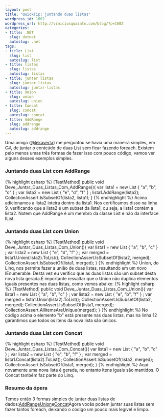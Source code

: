 ```yaml
--- 
layout: post
title: "QuickTip: juntando duas listas"
wordpress_id: 1602
wordpress_url: http://viniciusquaiato.com/blog/?p=1602
categories: 
- title: .NET
  slug: dotnet
  autoslug: .net
tags: 
- title: List
  slug: list
  autoslug: list
- title: listas
  slug: listas
  autoslug: listas
- title: juntar listas
  slug: juntar-listas
  autoslug: juntar-listas
- title: Union
  slug: union
  autoslug: union
- title: Concat
  slug: concat
  autoslug: concat
- title: AddRange
  slug: addrange
  autoslug: addrange
---
```

Uma amiga ([@lekaverta](http://twitter.com/lekaverta)) me perguntou se havia uma maneira simples, em C#, de juntar o conteúdo de duas List<t> sem ficar fazendo foreach. Existem pelo menos umas três formas de fazer isso com pouco código, vamos ver alguns desses exemplos simples.

### Juntando duas List com AddRange

{% highlight csharp %}
[TestMethod]
public void Deve_Juntar_Duas_Listas_Com_AddRange(){
var lista1 = new List<string> { "a", "b", "c" }
;
var lista2 = new List<string> { "e", "d", "f" }
;
    lista1.AddRange(lista2);
    CollectionAssert.IsSubsetOf(lista2, lista1);
    }
</string></string>
{% endhighlight %}
Acima adicionamos a lista2 inteira dentro da lista1. Nos certificamos disso na linha 9, verificando que a lista2 é um subset da lista1, ou seja, a lista1 contém a lista2. Notem que AddRange é um membro da classe List<t> e não da interface IList<t>.

### Juntando duas List com Union

{% highlight csharp %}
[TestMethod]
public void Deve_Juntar_Duas_Listas_Com_Union(){
var lista1 = new List<string> { "a", "b", "c" }
;
var lista2 = new List<string> { "e", "d", "f" }
;
var merged = lista1.Union(lista2).ToList();
    CollectionAssert.IsSubsetOf(lista2, merged);
    CollectionAssert.IsSubsetOf(lista1, merged);
    }
</string></string>
{% endhighlight %}
Union, do Linq, nos permite fazer a união de duas listas, resultando em um novo IEnumerable. Desta vez eu verifico que as duas listas são um subset desta nova lista gerada.É importante ressaltar que o Union não duplica elementos iguais presentes nas duas listas, como vemos abaixo:
{% highlight csharp %}
[TestMethod]
public void Deve_Juntar_Duas_Listas_Com_Union(){
var lista1 = new List<string> { "a", "b", "c" }
;
var lista2 = new List<string> { "e", "b", "f" }
;
var merged = lista1.Union(lista2).ToList();
    CollectionAssert.IsSubsetOf(lista2, merged);
    CollectionAssert.IsSubsetOf(lista1, merged);
    CollectionAssert.AllItemsAreUnique(merged);
    }
</string></string>
{% endhighlight %}
No código acima o elemento "b" está presente nas duas listas, mas na linha 12 garantimos que todos os itens da nova lista são únicos.

### Juntando duas List com Concat

{% highlight csharp %}
[TestMethod]
public void Deve_Juntar_Duas_Listas_Com_Concat(){
var lista1 = new List<string> { "a", "b", "c" }
;
var lista2 = new List<string> { "e", "b", "f" }
;
var merged = lista1.Concat(lista2).ToList();
    CollectionAssert.IsSubsetOf(lista2, merged);
    CollectionAssert.IsSubsetOf(lista1, merged);
    }
</string></string>
{% endhighlight %}
Aqui novamente uma nova lista é gerada, no entanto itens iguais são mantidos. O Concat também faz parte do Linq.

### Resumo da ópera
Temos então 3 formas simples de juntar duas listas de dados:[AddRange](http://msdn.microsoft.com/en-us/library/z883w3dc.aspx)[Union](http://msdn.microsoft.com/en-us/library/bb341731.aspx)e[Concat](http://msdn.microsoft.com/en-us/library/bb302894.aspx)Agora vocês podem juntar suas listas sem fazer tantos foreach, deixando o código um pouco mais legível e limpo.</t></t></t>

